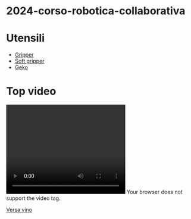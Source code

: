 # 2024-corso-robotica-collaborativa

# Utensili

- [Gripper](gripper)
- [Soft gripper](softGripper)
- [Geko](geko)


# Top video

<video width="320" height="240" controls></video>
    <source src="https://github.com/marconicivitavecchia/2024-corso-robotica-collaborativa/raw/refs/heads/main/softGripper/versaVino/versa_vino.mp4" type="video/mp4">
    Your browser does not support the video tag.
</video>



[Versa vino](/softGripper/versaVino/versa_vino.gif)
